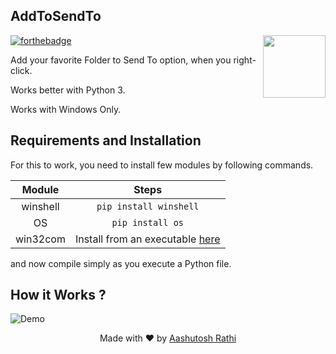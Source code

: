 ## AddToSendTo
[<img src="https://cdn3.iconfinder.com/data/icons/minicons-for-web-sites/24/minicons2-59-512.png" align="right" width="100">](#)
[![forthebadge](http://forthebadge.com/images/badges/made-with-python.svg)](http://forthebadge.com)

Add your favorite Folder to Send To option, when you right-click. 

Works better with Python 3. 

Works with Windows Only. 

## Requirements and Installation

For this to work, you need to install few modules by following commands.

| Module | Steps |
|:--------------:|:----------------:|
| winshell |`pip install winshell`|
| OS |`pip install os`|
| win32com |Install from an executable [here](https://drive.google.com/open?id=0B3LWQGcO8qcwV3ltMV9vTGZ5Nms)|

and now compile simply as you execute a Python file.


## How it Works ?

![Demo](https://media.giphy.com/media/l1J3Utwj7jHc8vSww/giphy.gif)


<p align="center"> Made with ❤ by <a href="https://github.com/aashutoshrathi">Aashutosh Rathi</a></p>
